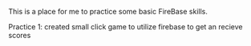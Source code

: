 This is a place for me to practice some basic FireBase skills.


Practice 1: created small click game to utilize firebase to get an recieve scores